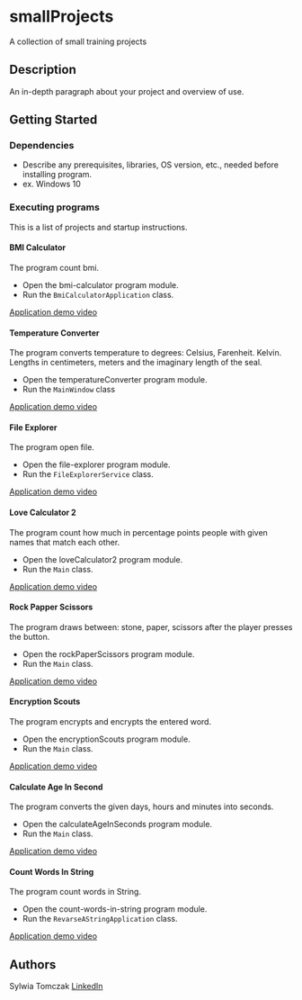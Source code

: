 # smallProjects
 A collection of small training projects
 
 ## Description
 
 An in-depth paragraph about your project and overview of use.
 
 ## Getting Started
 
 ### Dependencies
 
 * Describe any prerequisites, libraries, OS version, etc., needed before installing program.
 * ex. Windows 10
 
 ### Executing programs
This is a list of projects and startup instructions.



 #### BMI Calculator
 The program count bmi.
 
 * Open the bmi-calculator program module.
 * Run the `BmiCalculatorApplication` class.
 
 [Application demo video](https://www.google.com)

 #### Temperature Converter
The program converts temperature to degrees: Celsius, Farenheit. Kelvin. Lengths in centimeters, meters and the imaginary length of the seal.
 
* Open the temperatureConverter program module.
* Run the `MainWindow` class

[Application demo video](https://www.google.com)

 #### File Explorer
 The program open file.
 
 * Open the file-explorer program module.
 * Run the `FileExplorerService` class.
 
 [Application demo video](https://www.google.com)

 #### Love Calculator 2
  The program count how much in percentage points people with given names that match each other.
  
 * Open the loveCalculator2 program module.
 * Run the `Main` class.
  
 [Application demo video](https://www.google.com)

 #### Rock Papper Scissors
  The program draws between: stone, paper, scissors after the player presses the button.

 * Open the rockPaperScissors program module.
 * Run the `Main` class.
   
 [Application demo video](https://www.google.com)
 
 #### Encryption Scouts
 The program encrypts and encrypts the entered word.
 
 * Open the encryptionScouts program module.
 * Run the `Main` class.
 
 [Application demo video](https://www.google.com)

 #### Calculate Age In Second
 The program converts the given days, hours and minutes into seconds.
 
 * Open the calculateAgeInSeconds program module.
 * Run the `Main` class.
 
 [Application demo video](https://www.google.com)
 
 #### Count Words In String
 The program count words in String.
  
 * Open the count-words-in-string program module.
 * Run the `RevarseAStringApplication` class.
  
 [Application demo video](https://www.google.com)
 
 ## Authors
 
Sylwia Tomczak
[LinkedIn](https://www.linkedin.com/in/syltom/)

 
 